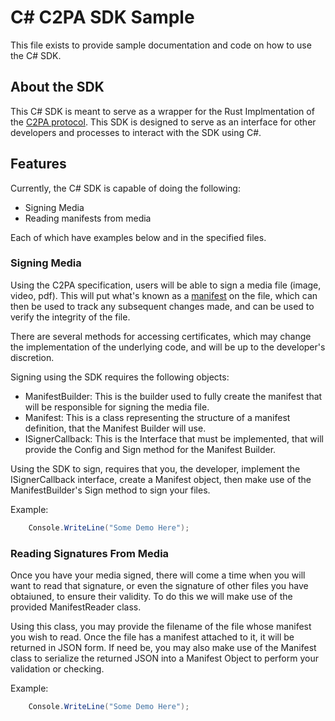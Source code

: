 # C# C2PA SDK Sample

This file exists to provide sample documentation and code on how to use the C# SDK.

## About the SDK

This C# SDK is meant to serve as a wrapper for the Rust Implmentation of the [C2PA protocol](https://c2pa.org/specifications/specifications/1.0/specs/C2PA_Specification.html). This SDK is designed to serve as an interface for other developers and processes to interact with the SDK using C#.

## Features

Currently, the C# SDK is capable of doing the following:

- Signing Media
- Reading manifests from media

Each of which have examples below and in the specified files.

### Signing Media

Using the C2PA specification, users will be able to sign a media file (image, video, pdf). This will put what's known as a [manifest](https://c2pa.org/specifications/specifications/1.3/specs/C2PA_Specification.html#_manifests) on the file, which can then be used to track any subsequent changes made, and can be used to verify the integrity of the file.

There are several methods for accessing certificates, which may change the implementation of the underlying code, and will be up to the developer's discretion.

Signing using the SDK requires the following objects:

- ManifestBuilder: This is the builder used to fully create the manifest that will be responsible for signing the media file.
- Manifest: This is a class representing the structure of a manifest definition, that the Manifest Builder will use.
- ISignerCallback: This is the Interface that must be implemented, that will provide the Config and Sign method for the Manifest Builder.

Using the SDK to sign, requires that you, the developer, implement the ISignerCallback interface, create a Manifest object, then make use of the ManifestBuilder's Sign method to sign your files.

Example:

```c#
    Console.WriteLine("Some Demo Here");
```

### Reading Signatures From Media

Once you have your media signed, there will come a time when you will want to read that signature, or even the signature of other files you have obtaiuned, to ensure their validity. To do this we will make use of the provided ManifestReader class.

Using this class, you may provide the filename of the file whose manifest you wish to read. Once the file has a manifest attached to it, it will be returned in JSON form. If need be, you may also make use of the Manifest class to serialize the returned JSON into a Manifest Object to perform your validation or checking.

Example:

```c#
    Console.WriteLine("Some Demo Here");
```
